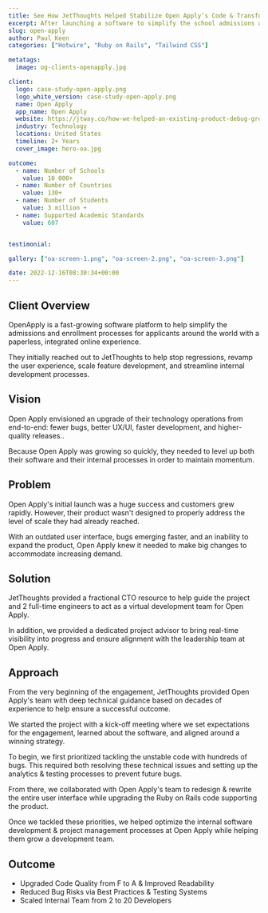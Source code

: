 ```yaml
---
title: See How JetThoughts Helped Stabilize Open Apply’s Code & Transform Their Product’s UX
excerpt: After launching a software to simplify the school admissions and enrollment process, Open Apply hired us to debug the product, optimize the user experience, and streamline their internal project management processes.
slug: open-apply
author: Paul Keen
categories: ["Hotwire", "Ruby on Rails", "Tailwind CSS"]

metatags:
  image: og-clients-openapply.jpg

client:
  logo: case-study-open-apply.png
  logo_white_version: case-study-open-apply.png
  name: Open Apply
  app_name: Open Apply
  website: https://jtway.co/how-we-helped-an-existing-product-debug-grow-and-gain-more-satisfied-customers-38e17b084ac9
  industry: Technology
  locations: United States
  timeline: 2+ Years
  cover_image: hero-oa.jpg

outcome:
  - name: Number of Schools
    value: 10 000+
  - name: Number of Countries
    value: 130+
  - name: Number of Students
    value: 3 million +
  - name: Supported Academic Standards
    value: 607


testimonial:

gallery: ["oa-screen-1.png", "oa-screen-2.png", "oa-screen-3.png"]

date: 2022-12-16T08:30:34+00:00
---
```


**Client Overview**
-------------------

OpenApply is a fast-growing software platform to help simplify the admissions and enrollment processes for applicants around the world with a paperless, integrated online experience.

They initially reached out to JetThoughts to help stop regressions, revamp the user experience, scale feature development, and streamline internal development processes.

**Vision**
----------

Open Apply envisioned an upgrade of their technology operations from end-to-end: fewer bugs, better UX/UI, faster development, and higher-quality releases..

Because Open Apply was growing so quickly, they needed to level up both their software and their internal processes in order to maintain momentum.

**Problem**
-----------

Open Apply's initial launch was a huge success and customers grew rapidly. However, their product wasn't designed to properly address the level of scale they had already reached.

With an outdated user interface, bugs emerging faster, and an inability to expand the product, Open Apply knew it needed to make big changes to accommodate increasing demand.

**Solution**
------------

JetThoughts provided a fractional CTO resource to help guide the project and 2 full-time engineers to act as a virtual development team for Open Apply.

In addition, we provided a dedicated project advisor to bring real-time visibility into progress and ensure alignment with the leadership team at Open Apply.

**Approach**
------------

From the very beginning of the engagement, JetThoughts provided Open Apply's team with deep technical guidance based on decades of experience to help ensure a successful outcome.

We started the project with a kick-off meeting where we set expectations for the engagement, learned about the software, and aligned around a winning strategy.

To begin, we first prioritized tackling the unstable code with hundreds of bugs. This required both resolving these technical issues and setting up the analytics & testing processes to prevent future bugs.

From there, we collaborated with Open Apply's team to redesign & rewrite the entire user interface while upgrading the Ruby on Rails code supporting the product.

Once we tackled these priorities, we helped optimize the internal software development & project management processes at Open Apply while helping them grow a development team.

**Outcome**
-----------

- Upgraded Code Quality from F to A & Improved Readability
- Reduced Bug Risks via Best Practices & Testing Systems
- Scaled Internal Team from 2 to 20 Developers
